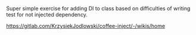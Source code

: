 Super simple exercise for adding DI to class based on difficulties of writing test for not injected dependency.

https://gitlab.com/KrzysiekJodlowski/coffee-inject/-/wikis/home
